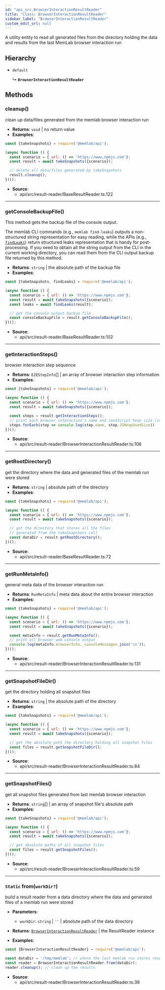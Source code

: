 ```yaml
---
id: "api_src.BrowserInteractionResultReader"
title: "Class: BrowserInteractionResultReader"
sidebar_label: "BrowserInteractionResultReader"
custom_edit_url: null
---
```


A utility entity to read all generated files from
the directory holding the data and results from the
last MemLab browser interaction run

## Hierarchy

- `default`

  ↳ **`BrowserInteractionResultReader`**

## Methods

### <a id="cleanup"></a>**cleanup**()

clean up data/files generated from the memlab browser interaction run

 * **Returns**: `void` | no return value
* **Examples**:
```javascript
const {takeSnapshots} = require('@memlab/api');

(async function () {
  const scenario = { url: () => 'https://www.npmjs.com'};
  const result = await takeSnapshots({scenario});

  // delete all data/files generated by takeSnapshots
  result.cleanup();
})();
```

 * **Source**:
    * api/src/result-reader/BaseResultReader.ts:122

___

### <a id="getconsolebackupfile"></a>**getConsoleBackupFile**()

This method gets the backup file of the console output.

The memlab CLI commands (e.g., `memlab find-leaks`) outputs a
non-structured string representation for easy reading, while the
APIs (e.g., <code>[findLeaks](../modules/api_src.md#findleaks)</code>) return structured leaks
representation that is handy for post-processing. If you need to
obtain all the string output from the CLI in the current working directory,
you can read them from the CLI output backup file returned by this method.

 * **Returns**: `string` | the absolute path of the backup file
* **Examples**:
```javascript
const {takeSnapshots, findLeaks} = require('@memlab/api');

(async function () {
  const scenario = { url: () => 'https://www.npmjs.com'};
  const result = await takeSnapshots({scenario});
  const leaks = await findLeaks(result);

  // get the console output backup file
  const consoleBackupFile = result.getConsoleBackupFile();
})();
```

 * **Source**:
    * api/src/result-reader/BaseResultReader.ts:102

___

### <a id="getinteractionsteps"></a>**getInteractionSteps**()

browser interaction step sequence

 * **Returns**: `E2EStepInfo`[] | an array of browser interaction step information
* **Examples**:
```javascript
const {takeSnapshots} = require('@memlab/api');

(async function () {
  const scenario = { url: () => 'https://www.npmjs.com'};
  const result = await takeSnapshots({scenario});

  const steps = result.getInteractionSteps();
  // print each browser interaction's name and JavaScript heap size (in bytes)
  steps.forEach(step => console.log(step.name, step.JSHeapUsedSize))
})();
```

 * **Source**:
    * api/src/result-reader/BrowserInteractionResultReader.ts:106

___

### <a id="getrootdirectory"></a>**getRootDirectory**()

get the directory where the data and generated files of
the memlab run were stored

 * **Returns**: `string` | absolute path of the directory
* **Examples**:
```javascript
const {takeSnapshots} = require('@memlab/api');

(async function () {
  const scenario = { url: () => 'https://www.npmjs.com'};
  const result = await takeSnapshots({scenario});

  // get the directory that stores all the files
  // generated from the takeSnapshots call
  const dataDir = result.getRootDirectory();
})();
```

 * **Source**:
    * api/src/result-reader/BaseResultReader.ts:72

___

### <a id="getrunmetainfo"></a>**getRunMetaInfo**()

general meta data of the browser interaction run

 * **Returns**: `RunMetaInfo` | meta data about the entire browser interaction
* **Examples**:
```javascript
const {takeSnapshots} = require('@memlab/api');

(async function () {
  const scenario = { url: () => 'https://www.npmjs.com'};
  const result = await takeSnapshots({scenario});

  const metaInfo = result.getRunMetaInfo();
  // print all browser web console output
  console.log(metaInfo.browserInfo._consoleMessages.join('\n'));
})();
```

 * **Source**:
    * api/src/result-reader/BrowserInteractionResultReader.ts:131

___

### <a id="getsnapshotfiledir"></a>**getSnapshotFileDir**()

get the directory holding all snapshot files

 * **Returns**: `string` | the absolute path of the directory
* **Examples**:
```javascript
const {takeSnapshots} = require('@memlab/api');

(async function () {
  const scenario = { url: () => 'https://www.npmjs.com'};
  const result = await takeSnapshots({scenario});

  // get the absolute path the directory holding all snapshot files
  const files = result.getSnapshotFileDir();
})();
```

 * **Source**:
    * api/src/result-reader/BrowserInteractionResultReader.ts:84

___

### <a id="getsnapshotfiles"></a>**getSnapshotFiles**()

get all snapshot files generated from last memlab browser interaction

 * **Returns**: `string`[] | an array of snapshot file's absolute path
* **Examples**:
```javascript
const {takeSnapshots} = require('@memlab/api');

(async function () {
  const scenario = { url: () => 'https://www.npmjs.com'};
  const result = await takeSnapshots({scenario});

  // get absolute paths of all snapshot files
  const files = result.getSnapshotFiles();
})();
```

 * **Source**:
    * api/src/result-reader/BrowserInteractionResultReader.ts:59

___

### <a id="from"></a>`Static` **from**(`workDir?`)

build a result reader from a data directory where the data
and generated files of a memlab run were stored

 * **Parameters**:
    * `workDir`: `string` | `''` | absolute path of the data directory
 * **Returns**: [`BrowserInteractionResultReader`](api_src.BrowserInteractionResultReader.md) | the ResultReader instance

* **Examples**:
```javascript
const {BrowserInteractionResultReader} = require('@memlab/api');

const dataDir = '/tmp/memlab'; // where the last memlab run stores results
const reader = BrowserInteractionResultReader.from(dataDir);
reader.cleanup(); // clean up the results
```

 * **Source**:
    * api/src/result-reader/BrowserInteractionResultReader.ts:39
